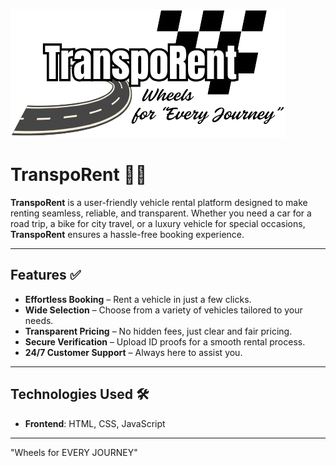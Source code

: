 ![HyperKcal Screenshot](assests/images/admins/logobg.png)

# **TranspoRent** 🚗💨

**TranspoRent** is a user-friendly vehicle rental platform designed to make renting seamless, reliable, and transparent. Whether you need a car for a road trip, a bike for city travel, or a luxury vehicle for special occasions, **TranspoRent** ensures a hassle-free booking experience.

---

## **Features** ✅
- **Effortless Booking** – Rent a vehicle in just a few clicks.
- **Wide Selection** – Choose from a variety of vehicles tailored to your needs.
- **Transparent Pricing** – No hidden fees, just clear and fair pricing.
- **Secure Verification** – Upload ID proofs for a smooth rental process.
- **24/7 Customer Support** – Always here to assist you.

---

## **Technologies Used** 🛠️
- **Frontend**: HTML, CSS, JavaScript

---

"Wheels for EVERY JOURNEY"
